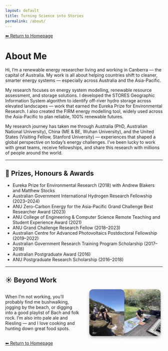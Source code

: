 ```yaml
---
layout: default
title: Turning Science into Stories
permalink: /about/
---
```


[⬅ Return to Homepage](/)

# About Me


Hi, I’m a renewable energy researcher living and working in Canberra — the capital of Australia. My work is all about helping countries shift to cleaner, smarter energy systems — especially across Australia and the Asia-Pacific.

My research focuses on energy system modelling, renewable resource assessment, and storage solutions. I developed the STORES Geographic Information System algorithm to identify off-river hydro storage across elevated landscapes — work that earned the Eureka Prize for Environmental Research. I also created the FIRM energy modelling tool, widely used across the Asia-Pacific to plan reliable, 100% renewable futures.

My research journey has taken me through Australia (PhD, Australian National University), China (ME & BE, Wuhan University), and the United States (Visiting Fellow, Stanford University) — experiences that shaped a global perspective on today’s energy challenges. I’ve been lucky to work with great teams, receive fellowships, and share this research with millions of people around the world.

---

## 🏅 Prizes, Honours & Awards

- Eureka Prize for Environmental Research (2018) with Andrew Blakers and Matthew Stocks
- Australian Government International Hydrogen Research Fellowship (2023–2024)
- ANU Zero-Carbon Energy for the Asia-Pacific Grand Challenge Best Researcher Award (2023)
- ANU College of Engineering & Computer Science Remote Teaching and Student Experience Award (2021)
- ANU Grand Challenge Research Fellow (2018–2023)
- Australian Centre for Advanced Photovoltaics Postdoctoral Fellowship (2019–2022)
- Australian Government Research Training Program Scholarship (2017–2018)
- Australian Postgraduate Award (2016)
- ANU Postgraduate Research Scholarship (2016–2018)

---

## ☀️ Beyond Work

<div style="display: flex; align-items: center; gap: 20px; flex-wrap: wrap; margin-top: 10px;">

<div style="flex: 1; min-width: 200px;">
When I’m not working, you’ll probably find me bushwalking, jogging by the beach, or digging into a good playlist of Bach and folk rock. I’m also into pale ale and Riesling — and I love cooking and hunting down great food spots.
</div>

<div style="flex: 1; min-width: 200px;">
    <div style="display: flex; gap: 0px; justify-content: center;">
        <img src="/images/Hiking.jpg" alt="Bushwalking by the beach" style="height: 150px; position: relative; z-index: 2; margin-right: -10px; border-radius: 12px; box-shadow: 0 4px 8px rgba(0, 0, 0, 0.3);">
        <img src="/images/BBQ.jpg" alt="Outdoor cooking" style="height: 150px; z-index: 1; border-radius: 12px; box-shadow: 0 4px 8px rgba(0, 0, 0, 0.3);">
    </div>
</div>

</div>

[⬅ Return to Homepage](/)
